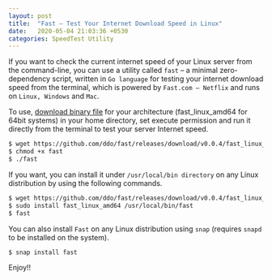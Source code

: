 ```yaml
---
layout: post
title:  "Fast – Test Your Internet Download Speed in Linux"
date:   2020-05-04 21:03:36 +0530
categories: SpeedTest Utility
---
```

If you want to check the current internet speed of your Linux server from the command-line, you can use a utility called `fast` – a minimal zero-dependency script, written in `Go language` for testing your internet download speed from the terminal, which is powered by `Fast.com – Netflix` and runs on `Linux, Windows` and `Mac`.

To use, [download binary file](https://github.com/ddo/fast/releases) for your architecture (fast_linux_amd64 for 64bit systems) in your home directory, set execute permission and run it directly from the terminal to test your server Internet speed.

```bash
$ wget https://github.com/ddo/fast/releases/download/v0.0.4/fast_linux_amd64 -O fast
$ chmod +x fast
$ ./fast
```
If you want, you can install it under `/usr/local/bin directory` on any Linux distribution by using the following commands.

```bash
$ wget https://github.com/ddo/fast/releases/download/v0.0.4/fast_linux_amd64 
$ sudo install fast_linux_amd64 /usr/local/bin/fast
$ fast
```
You can also install `Fast` on any Linux distribution using `snap` (requires `snapd` to be installed on the system).

```bash
$ snap install fast
```

Enjoy!!
